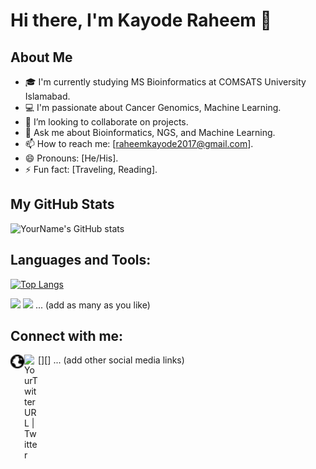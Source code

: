 # Hi there, I'm Kayode Raheem 👋

## About Me
- 🎓 I'm currently studying MS Bioinformatics at COMSATS University Islamabad.
- 💻 I'm passionate about Cancer Genomics, Machine Learning.
- 👯 I’m looking to collaborate on projects.
- 💬 Ask me about Bioinformatics, NGS, and Machine Learning.
- 📫 How to reach me: [raheemkayode2017@gmail.com].
- 😄 Pronouns: [He/His].
- ⚡ Fun fact: [Traveling, Reading].

## My GitHub Stats
![YourName's GitHub stats](https://github-readme-stats.vercel.app/api?username=yourusername&show_icons=true&theme=radical)

## Languages and Tools:
[![Top Langs](https://github-readme-stats.vercel.app/api/top-langs/?username=yourusername&layout=compact)](https://github.com/anuraghazra/github-readme-stats)

<code><img height="20" src="Python"></code>
<code><img height="20" src="URL_to_icon_of_another_language_or_tool"></code>
... (add as many as you like)

## Connect with me:
[<img align="left" alt="YourLinkdinURL | LinkedIn" width="22px" src="https://raw.githubusercontent.com/iconic/open-iconic/master/svg/globe.svg" />][]
[<img align="left" alt="YourTwitterURL | Twitter" width="22px" src="https://raw.githubusercontent.com/iconic/open-iconic/master/svg/twitter.svg" />][twitter]
... (add other social media links)

[linkedin]: YourLinkedInURL
[twitter]: YourTwitterURL

<!-- This is a comment. Use comments to leave notes that won't be displayed in the final README -->
